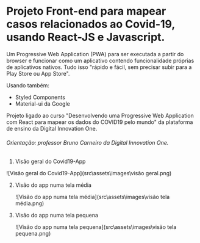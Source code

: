 # Projeto Front-end para mapear casos relacionados ao Covid-19, usando React-JS e Javascript.



Um Progressive Web Application (PWA) para ser executada a partir do browser e funcionar como um aplicativo contendo funcionalidade próprias de aplicativos nativos. Tudo isso "rápido e fácil, sem precisar subir para a Play Store ou App Store".  <br>

Usando também:

- Styled Components
- Material-ui da Google



Projeto ligado ao curso "Desenvolvendo uma Progressive Web Application com React para mapear os dados do COVID19 pelo mundo" da plataforma de ensino da Digital Innovation One.



###### Orientação: professor Bruno Carneiro da Digital Innovation One.





1. Visão geral do Covid19-App

![Visão geral do Covid19-App](src\assets\images\visão geral.png)







2. Visão do app numa tela média

   ![Visão do app numa tela média](src\assets\images\visão tela média.png)





3. Visão do app numa tela pequena

   ![Visão do app numa tela pequena](src\assets\images\visão tela pequena.png)